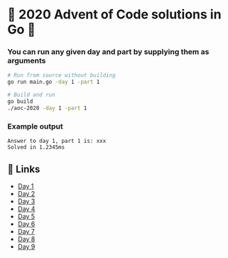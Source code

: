 # :gift: 2020 Advent of Code solutions in Go :gift:

### You can run any given day and part by supplying them as arguments
```bash
# Run from source without building
go run main.go -day 1 -part 1

# Build and run
go build
./aoc-2020 -day 1 -part 1
```

### Example output
```
Answer to day 1, part 1 is: xxx
Solved in 1.2345ms
```

## :christmas_tree: Links
* [Day 1](day/one/one.go) 
* [Day 2](day/two/two.go)
* [Day 3](day/three/three.go)
* [Day 4](day/four/four.go)
* [Day 5](day/five/five.go)
* [Day 6](day/six/six.go)
* [Day 7](day/seven/seven.go)
* [Day 8](day/eight/eight.go)
* [Day 9](day/nine/nine.go)
